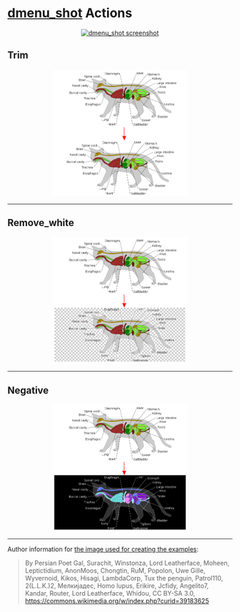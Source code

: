 # [dmenu_shot](https://codeberg.org/mehrad/dmenu_shot) Actions

<p align="center">
  <a href="https://codeberg.org/mehrad/dmenu_shot">
    <img alt="dmenu_shot screenshot" src="https://codeberg.org/mehrad/dmenu_shot/raw/branch/main/assets/menu_screenshot.png"/>
  </a>
</p>

## Trim

<p align="center">
    <img src="../assets/trim.png" alt="Demo of trimming" width="300px" loading="lazy" style="vertical-align:bottom;background-color:#383c4a;margin:3px">
</p>

-------
## Remove_white

<p align="center">
    <img src="../assets/remove_white.png" alt="Demo of removing white background" width="300px" loading="lazy" style="vertical-align:bottom;background-color:#383c4a;margin:3px">
</p>

-------
## Negative

<p align="center">
    <img src="../assets/negative.png" alt="Demo of changing the colors to negative" width="300px" loading="lazy" style="vertical-align:bottom;background-color:#383c4a;margin:3px">
</p>


-------

Author information for [the image used for creating the examples](https://commons.wikimedia.org/wiki/File:Scheme_cat_anatomy.svg):

> By Persian Poet Gal, Surachit, Winstonza, Lord Leatherface, Moheen, Leptictidium, AnonMoos, Chongtin, RuM, Popolon, Uwe Gille, Wyvernoid, Kikos, Hisagi, LambdaCorp, Tux the penguin, Patrol110, 2(L.L.K.)2, Мелкијадес, Homo lupus, Erikire, Jcfidy, Angelito7, Kandar, Router, Lord Leatherface, Whidou, CC BY-SA 3.0, https://commons.wikimedia.org/w/index.php?curid=39183625
